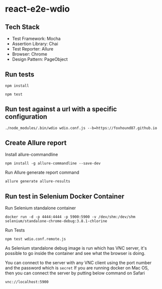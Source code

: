 # react-e2e-wdio

## Tech Stack
* Test Framework: Mocha
* Assertion Library: Chai
* Test Reporter: Allure
* Browser: Chrome
* Design Pattern: PageObject

## Run tests

```
npm install
```
```
npm test
```

## Run test against a url with a specific configuration

```
./node_modules/.bin/wdio wdio.conf.js --b=https://foxhound87.github.io
```

## Create Allure report

Install allure-commandline

```
npm install -g allure-commandline --save-dev
```

Run Allure generate report command

```
allure generate allure-results
```

## Run test in Selenium Docker Container

Run Selenium standalone container
```
docker run -d -p 4444:4444 -p 5900:5900 -v /dev/shm:/dev/shm selenium/standalone-chrome-debug:3.8.1-chlorine
```

Run Tests

```
npm test wdio.conf.remote.js
```

As Selenium standalone debug image is run which has VNC server, it's possible to go inside 
the container and see what the browser is doing.

You can connect to the server with any VNC client using the port number and the password
which is `secret`
If you are running docker on Mac OS, then you can connect the server by putting below command on Safari

```
vnc://localhost:5900
```